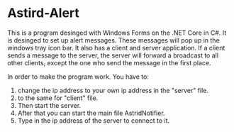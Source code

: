 # Astird-Alert
This is a program desinged with Windows Forms on the .NET Core in C#.
It is desinged to set up alert messages. These messages will pop up in the windows tray icon bar.
It also has a client and server application. 
If a client sends a message to the server, the server will forward a broadcast to all other clients, except the one who send the message in the first place.

In order to make the program work. You have to:
1. change the ip address to your own ip address in the "server" file.
2. to the same for "client" file.
3. Then start the server.
4. After that you can start the main file AstridNotifier.
5. Type in the ip address of the server to connect to it.
